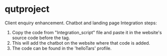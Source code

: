 # qutproject
Client enquiry enhancement. Chatbot and landing page
Integration steps: 
  1. Copy the code from "Integration_script" file and paste it in the website's source code before the <body> tag.
  2. This will add the chatbot on the website where that code is added.
  3. The code can be found in the 'helloTars' profile.
